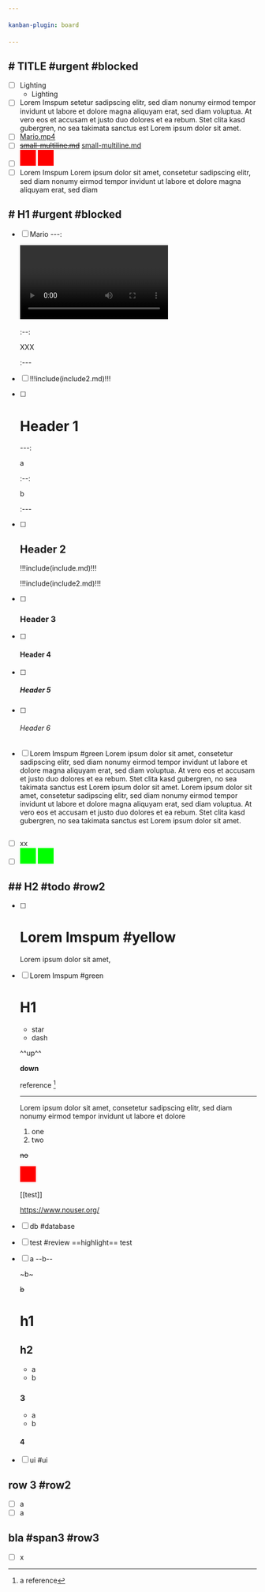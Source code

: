 ```yaml
---

kanban-plugin: board

---
```


## # TITLE #urgent #blocked
- [ ] Lighting
  - Lighting
- [ ] Lorem Imspum
  setetur sadipscing elitr, sed diam nonumy eirmod tempor invidunt ut labore et dolore magna aliquyam erat, sed diam voluptua. At vero eos et accusam et justo duo dolores et ea rebum. Stet clita kasd gubergren, no sea takimata sanctus est Lorem ipsum dolor sit amet.
- [ ] [Mario.mp4](Mario.mp4)
- [ ] ~~[small-multiline.md](small-multiline-broken.md)~~ [small-multiline.md](small-multiline.md)
- [ ] ![red](red.png "caption")
  ![red](red.png)
- [ ] Lorem Imspum
  Lorem ipsum dolor sit amet, consetetur sadipscing elitr, sed diam nonumy eirmod tempor invidunt ut labore et dolore magna aliquyam erat, sed diam

## # H1 #urgent #blocked
- [ ] Mario
  ---:
  
  ![Mario.mp4](Mario.mp4)
  
  :--:
  
  XXX
  
  :---
- [ ] 
  !!!include(include2.md)!!!
- [ ] # Header 1
  ---:
  
  a
  
  :--:
  
  b
  
  :---
- [ ] ## Header 2
  !!!include(include.md)!!!
  
  !!!include(include2.md)!!!
- [ ] ### Header 3
- [ ] #### Header 4
- [ ] ##### Header 5
- [ ] ###### Header 6
- [ ] Lorem Imspum #green
  Lorem ipsum dolor sit amet, consetetur sadipscing elitr, sed diam nonumy eirmod tempor invidunt ut labore et dolore magna aliquyam erat, sed diam voluptua. At vero eos et accusam et justo duo dolores et ea rebum. Stet clita kasd gubergren, no sea takimata sanctus est Lorem ipsum dolor sit amet. Lorem ipsum dolor sit amet, consetetur sadipscing elitr, sed diam nonumy eirmod tempor invidunt ut labore et dolore magna aliquyam erat, sed diam voluptua. At vero eos et accusam et justo duo dolores et ea rebum. Stet clita kasd gubergren, no sea takimata sanctus est Lorem ipsum dolor sit amet.

## 
- [ ] xx
- [ ] ![green](../green.png)
  ![green](../green.png)

## ## H2 #todo #row2
- [ ] # Lorem Imspum #yellow
  Lorem ipsum dolor sit amet,
- [ ] Lorem Imspum #green
  # H1
  
  * star
  - dash
  
  ^^up^^
  
  __down__
  
  reference [^a]
  
  [^a]: a reference
  
  
  ---
  
  Lorem ipsum dolor sit amet, consetetur sadipscing elitr, sed diam nonumy eirmod tempor invidunt ut labore et dolore
  
  1. one
  2. two
  
  ~~no~~
  
  ![](./red.png)
  
  [[test]]
  
  <https://www.nouser.org/>
- [ ] db #database
- [ ] test #review
  ==highlight== test
- [ ] a
  --b--
  
  ~b~
  
  ~~b~~
  
  # h1
  
  ## h2
  
  - a
  - b
  
  ### 3
  
  * a
  * b
  
  #### 4
- [ ] ui #ui

## row 3 #row2
- [ ] a
- [ ] a

## bla #span3 #row3
- [ ] x


